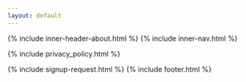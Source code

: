 ```yaml
---
layout: default
---
```

<style>
.why_sec_cont {
	width: 100%;
	float: left;
	padding: 0 20%;
	box-sizing: border-box;
}
.row {
	margin-right: -15px;
	margin-left: -15px;
}
.pri_sec h4 {
	padding: 45px 0 0;
}
.pri_sec p {
	color: #636363;
	line-height: 23px;
}
</style>
<div class="clearfix"></div>

{% include inner-header-about.html %}
{% include inner-nav.html %}
<div class="container inner-section">

{% include privacy_policy.html %}
   
</div>
{% include signup-request.html %}
{% include footer.html %}